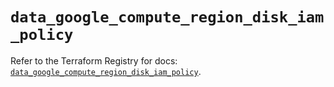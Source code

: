 # `data_google_compute_region_disk_iam_policy`

Refer to the Terraform Registry for docs: [`data_google_compute_region_disk_iam_policy`](https://registry.terraform.io/providers/hashicorp/google-beta/5.42.0/docs/data-sources/google_compute_region_disk_iam_policy).

